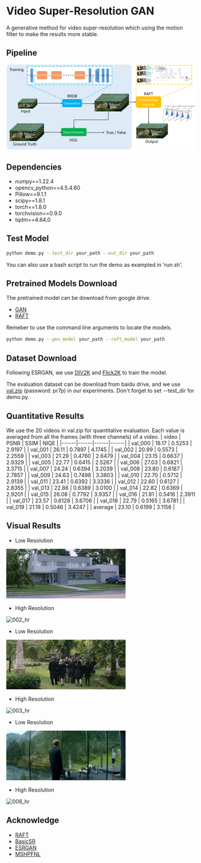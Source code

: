 Video Super-Resolution GAN
=================
A generative method for video super-resolution which using the motion filter to make the results more stable.

Pipeline
-----------------
![pipeline](imgs/pipeline.png)

Dependencies
-----------------
- numpy==1.22.4
- opencv_python==4.5.4.60
- Pillow==9.1.1
- scipy==1.8.1
- torch==1.8.0
- torchvision==0.9.0
- tqdm==4.64.0


Test Model
-----------------
```bash
python demo.py --test_dir your_path --out_dir your_path
```
You can also use a bash script to run the demo as exampled in 'run.sh'.

Pretrained Models Download
-----------------
The pretrained model can be download from google drive.
- [GAN](https://drive.google.com/drive/folders/17VYV_SoZZesU6mbxz2dMAIccSSlqLecY)
- [RAFT](https://drive.google.com/drive/folders/1sWDsfuZ3Up38EUQt7-JDTT1HcGHuJgvT?usp=sharing)

Remeber to use the command line arguments to locate the models.
```bash
python demo.py --gen_model your_path --raft_model your_path
```

Dataset Download
-----------------
Following ESRGAN, we use [DIV2K](https://data.vision.ee.ethz.ch/cvl/DIV2K/) and [Flick2K](http://cv.snu.ac.kr/research/EDSR/Flickr2K.tar) to train the model.

The evaluation dataset can be download from baidu drive, and we use [val.zip](https://pan.baidu.com/s/1TNtkn_dHHQf_3_JABKWgZg#list/path=%2F) (password: pr7p) in our experiments. Don't forget to set --test_dir for demo.py.


Quantitative Results
-----------------
We use the 20 videos in val.zip for quantitative evaluation. Each value is averaged from all the frames (with three channels) of a video. 
| video | PSNR | SSIM | NIQE |
|------|------|------|------|
| val_000 | 18.17 | 0.5253 | 2.9197 |
| val_001 | 26.11 | 0.7897 | 4.1745 |
| val_002 | 20.99 | 0.5573 | 2.2559 |
| val_003 | 21.29 | 0.4760 | 2.6479 |
| val_004 | 23.15 | 0.6637 | 2.9329 |
| val_005 | 22.77 | 0.6415 | 2.5267 |
| val_006 | 27.03 | 0.6821 | 3.3715 |
| val_007 | 24.24 | 0.6394 | 3.2039 |
| val_008 | 23.80 | 0.6187 | 2.7857 |
| val_009 | 24.63 | 0.7498 | 3.3803 |
| val_010 | 22.70 | 0.5712 | 2.9139 |
| val_011 | 23.41 | 0.6392 | 3.3336 |
| val_012 | 22.60 | 0.6127 | 2.8355 |
| val_013 | 22.86 | 0.6389 | 3.0100 |
| val_014 | 22.82 | 0.6369 | 2.9201 |
| val_015 | 26.08 | 0.7792 | 3.9357 |
| val_016 | 21.81 | 0.5416 | 2.3911 |
| val_017 | 23.57 | 0.6128 | 3.6706 |
| val_018 | 22.79 | 0.5165 | 3.6781 |
| val_019 | 21.18 | 0.5046 | 3.4247 |
| average | 23.10 | 0.6199 | 3.1156 |

Visual Results
-----------------
- Low Resolution

![002_lr](imgs/002_lr.gif)

- High Resolution

![002_hr](imgs/002_hr.gif)

- Low Resolution

![003_lr](imgs/003_lr.gif)

- High Resolution

![003_hr](imgs/003_hr.gif)

- Low Resolution

![006_lr](imgs/006_lr.gif)

- High Resolution

![006_hr](imgs/006_hr.gif)


Acknowledge
-----------------
- [RAFT](https://github.com/princeton-vl/RAFT)
- [BasicSR](https://github.com/XPixelGroup/BasicSR)
- [ESRGAN](https://github.com/xinntao/ESRGAN)
- [MSHPFNL](https://github.com/psychopa4/MSHPFNL)